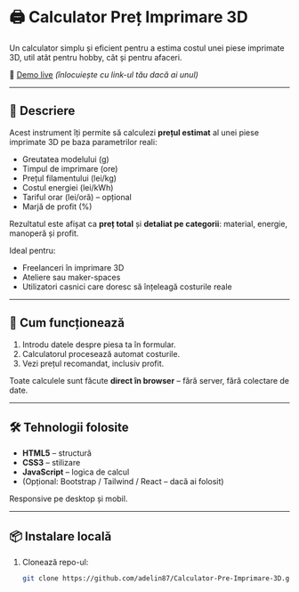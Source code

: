# 🖨️ Calculator Preț Imprimare 3D

Un calculator simplu și eficient pentru a estima costul unei piese imprimate 3D, util atât pentru hobby, cât și pentru afaceri.

🔗 [Demo live](https://calculatorpretimprimare3d.created.app/) *(înlocuiește cu link-ul tău dacă ai unul)*

---

## 📌 Descriere

Acest instrument îți permite să calculezi **prețul estimat** al unei piese imprimate 3D pe baza parametrilor reali:

- Greutatea modelului (g)
- Timpul de imprimare (ore)
- Prețul filamentului (lei/kg)
- Costul energiei (lei/kWh)
- Tariful orar (lei/oră) – opțional
- Marjă de profit (%)

Rezultatul este afișat ca **preț total** și **detaliat pe categorii**: material, energie, manoperă și profit.

Ideal pentru:
- Freelanceri în imprimare 3D
- Ateliere sau maker-spaces
- Utilizatori casnici care doresc să înțeleagă costurile reale

---

## 🚀 Cum funcționează

1. Introdu datele despre piesa ta în formular.
2. Calculatorul procesează automat costurile.
3. Vezi prețul recomandat, inclusiv profit.

Toate calculele sunt făcute **direct în browser** – fără server, fără colectare de date.

---

## 🛠️ Tehnologii folosite

- **HTML5** – structură
- **CSS3** – stilizare
- **JavaScript** – logica de calcul
- (Opțional: Bootstrap / Tailwind / React – dacă ai folosit)

Responsive pe desktop și mobil.

---

## 📦 Instalare locală

1. Clonează repo-ul:
   ```bash
   git clone https://github.com/adelin87/Calculator-Pre-Imprimare-3D.git
